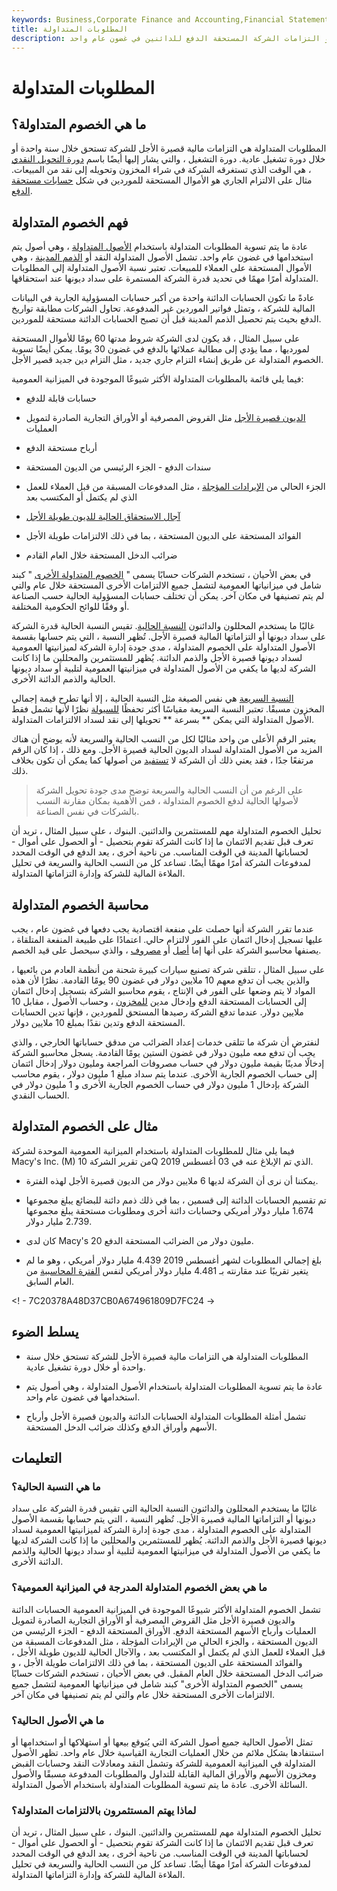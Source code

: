 ```yaml
---
keywords: Business,Corporate Finance and Accounting,Financial Statements
title: المطلوبات المتداولة
description: المطلوبات المتداولة هي ديون أو التزامات الشركة المستحقة الدفع للدائنين في غضون عام واحد.
---
```


# المطلوبات المتداولة
## ما هي الخصوم المتداولة؟

المطلوبات المتداولة هي التزامات مالية قصيرة الأجل للشركة تستحق خلال سنة واحدة أو خلال دورة تشغيل عادية. دورة التشغيل ، والتي يشار إليها أيضًا باسم [دورة التحويل النقدي](/cashconversioncycle) ، هي الوقت الذي تستغرقه الشركة في شراء المخزون وتحويله إلى نقد من المبيعات. مثال على الالتزام الجاري هو الأموال المستحقة للموردين في شكل [حسابات مستحقة الدفع](/accountspayable).

## فهم الخصوم المتداولة

عادة ما يتم تسوية المطلوبات المتداولة باستخدام [الأصول المتداولة](/currentassets) ، وهي أصول يتم استخدامها في غضون عام واحد. تشمل الأصول المتداولة النقد أو [الذمم المدينة](/accountsreceivable) ، وهي الأموال المستحقة على العملاء للمبيعات. تعتبر نسبة الأصول المتداولة إلى المطلوبات المتداولة أمرًا مهمًا في تحديد قدرة الشركة المستمرة على سداد ديونها عند استحقاقها.

عادةً ما تكون الحسابات الدائنة واحدة من أكبر حسابات المسؤولية الجارية في البيانات المالية للشركة ، وتمثل فواتير الموردين غير المدفوعة. تحاول الشركات مطابقة تواريخ الدفع بحيث يتم تحصيل الذمم المدينة قبل أن تصبح الحسابات الدائنة مستحقة للموردين.

على سبيل المثال ، قد يكون لدى الشركة شروط مدتها 60 يومًا للأموال المستحقة لمورديها ، مما يؤدي إلى مطالبة عملائها بالدفع في غضون 30 يومًا. يمكن أيضًا تسوية الخصوم المتداولة عن طريق إنشاء التزام جاري جديد ، مثل التزام دين جديد قصير الأجل.

فيما يلي قائمة بالمطلوبات المتداولة الأكثر شيوعًا الموجودة في الميزانية العمومية:

- حسابات قابلة للدفع

- [الديون قصيرة الأجل](/shorttermdebt) مثل القروض المصرفية أو الأوراق التجارية الصادرة لتمويل العمليات

- أرباح مستحقة الدفع

- سندات الدفع - الجزء الرئيسي من الديون المستحقة

- الجزء الحالي من [الإيرادات المؤجلة](/deferredrevenue) ، مثل المدفوعات المسبقة من قبل العملاء للعمل الذي لم يكتمل أو المكتسب بعد

- [آجال الاستحقاق الحالية للديون طويلة الأجل](/currentportionlongtermdebt)

- الفوائد المستحقة على الديون المستحقة ، بما في ذلك الالتزامات طويلة الأجل

- ضرائب الدخل المستحقة خلال العام القادم

في بعض الأحيان ، تستخدم الشركات حسابًا يسمى " [الخصوم المتداولة الأخرى](/othercurrentliabilities) " كبند شامل في ميزانياتها العمومية لتشمل جميع الالتزامات الأخرى المستحقة خلال عام والتي لم يتم تصنيفها في مكان آخر. يمكن أن تختلف حسابات المسؤولية الحالية حسب الصناعة أو وفقًا للوائح الحكومية المختلفة.

غالبًا ما يستخدم المحللون والدائنون [النسبة الحالية](/currentratio). تقيس النسبة الحالية قدرة الشركة على سداد ديونها أو التزاماتها المالية قصيرة الأجل. تُظهر النسبة ، التي يتم حسابها بقسمة الأصول المتداولة على الخصوم المتداولة ، مدى جودة إدارة الشركة لميزانيتها العمومية لسداد ديونها قصيرة الأجل والذمم الدائنة. يُظهر للمستثمرين والمحللين ما إذا كانت الشركة لديها ما يكفي من الأصول المتداولة في ميزانيتها العمومية لتلبية أو سداد ديونها الحالية والذمم الدائنة الأخرى.

[النسبة السريعة](/quickratio) هي نفس الصيغة مثل النسبة الحالية ، إلا أنها تطرح قيمة إجمالي المخزون مسبقًا. تعتبر النسبة السريعة مقياسًا أكثر تحفظًا [للسيولة](/liquidity) نظرًا لأنها تشمل فقط الأصول المتداولة التي يمكن ** بسرعة ** تحويلها إلى نقد لسداد الالتزامات المتداولة.

يعتبر الرقم الأعلى من واحد مثاليًا لكل من النسب الحالية والسريعة لأنه يوضح أن هناك المزيد من الأصول المتداولة لسداد الديون الحالية قصيرة الأجل. ومع ذلك ، إذا كان الرقم مرتفعًا جدًا ، فقد يعني ذلك أن الشركة لا [تستفيد](/leverage) من أصولها كما يمكن أن تكون بخلاف ذلك.

> على الرغم من أن النسب الحالية والسريعة توضح مدى جودة تحويل الشركة لأصولها الحالية لدفع الخصوم المتداولة ، فمن الأهمية بمكان مقارنة النسب بالشركات في نفس الصناعة.

>

تحليل الخصوم المتداولة مهم للمستثمرين والدائنين. البنوك ، على سبيل المثال ، تريد أن تعرف قبل تقديم الائتمان ما إذا كانت الشركة تقوم بتحصيل - أو الحصول على أموال - لحساباتها المدينة في الوقت المناسب. من ناحية أخرى ، يعد الدفع في الوقت المحدد لمدفوعات الشركة أمرًا مهمًا أيضًا. تساعد كل من النسب الحالية والسريعة في تحليل الملاءة المالية للشركة وإدارة التزاماتها المتداولة.

## محاسبة الخصوم المتداولة

عندما تقرر الشركة أنها حصلت على منفعة اقتصادية يجب دفعها في غضون عام ، يجب عليها تسجيل إدخال ائتمان على الفور لالتزام حالي. اعتمادًا على طبيعة المنفعة المتلقاة ، يصنفها محاسبو الشركة على أنها إما [أصل](/asset) أو [مصروف](/expense) ، والذي سيحصل على قيد الخصم.

على سبيل المثال ، تتلقى شركة تصنيع سيارات كبيرة شحنة من أنظمة العادم من بائعيها ، والذين يجب أن تدفع معهم 10 ملايين دولار في غضون 90 يومًا القادمة. نظرًا لأن هذه المواد لا يتم وضعها على الفور في الإنتاج ، يقوم محاسبو الشركة بتسجيل إدخال ائتمان إلى الحسابات المستحقة الدفع وإدخال مدين [للمخزون](/inventory) ، وحساب الأصول ، مقابل 10 ملايين دولار. عندما تدفع الشركة رصيدها المستحق للموردين ، فإنها تدين الحسابات المستحقة الدفع وتدين نقدًا بمبلغ 10 ملايين دولار.

لنفترض أن شركة ما تتلقى خدمات إعداد الضرائب من مدقق حساباتها الخارجي ، والذي يجب أن تدفع معه مليون دولار في غضون الستين يومًا القادمة. يسجل محاسبو الشركة إدخالًا مدينًا بقيمة مليون دولار في حساب مصروفات المراجعة ومليون دولار إدخال ائتمان إلى حساب الخصوم الجارية الأخرى. عندما يتم سداد مبلغ 1 مليون دولار ، يقوم محاسب الشركة بإدخال 1 مليون دولار في حساب الخصوم الجارية الأخرى و 1 مليون دولار في الحساب النقدي.

## مثال على الخصوم المتداولة

فيما يلي مثال للمطلوبات المتداولة باستخدام الميزانية العمومية الموحدة لشركة Macy's Inc. (M) من تقرير الشركة 10Q الذي تم الإبلاغ عنه في 03 أغسطس 2019.

- يمكننا أن نرى أن الشركة لديها 6 ملايين دولار من الديون قصيرة الأجل لهذه الفترة.

- تم تقسيم الحسابات الدائنة إلى قسمين ، بما في ذلك ذمم دائنة للبضائع يبلغ مجموعها 1.674 مليار دولار أمريكي وحسابات دائنة أخرى ومطلوبات مستحقة يبلغ مجموعها 2.739 مليار دولار.

- كان لدى Macy's 20 مليون دولار من الضرائب المستحقة الدفع.

- بلغ إجمالي المطلوبات لشهر أغسطس 2019 4.439 مليار دولار أمريكي ، وهو ما لم يتغير تقريبًا عند مقارنته بـ 4.481 مليار دولار أمريكي لنفس [الفترة المحاسبية](/accountingperiod) من العام السابق.

<! - 7C20378A48D37CB0A674961809D7FC24 ->

## يسلط الضوء

- المطلوبات المتداولة هي التزامات مالية قصيرة الأجل للشركة تستحق خلال سنة واحدة أو خلال دورة تشغيل عادية.

- عادة ما يتم تسوية المطلوبات المتداولة باستخدام الأصول المتداولة ، وهي أصول يتم استخدامها في غضون عام واحد.

- تشمل أمثلة المطلوبات المتداولة الحسابات الدائنة والديون قصيرة الأجل وأرباح الأسهم وأوراق الدفع وكذلك ضرائب الدخل المستحقة.

## التعليمات

### ما هي النسبة الحالية؟

غالبًا ما يستخدم المحللون والدائنون النسبة الحالية التي تقيس قدرة الشركة على سداد ديونها أو التزاماتها المالية قصيرة الأجل. تُظهر النسبة ، التي يتم حسابها بقسمة الأصول المتداولة على الخصوم المتداولة ، مدى جودة إدارة الشركة لميزانيتها العمومية لسداد ديونها قصيرة الأجل والذمم الدائنة. يُظهر للمستثمرين والمحللين ما إذا كانت الشركة لديها ما يكفي من الأصول المتداولة في ميزانيتها العمومية لتلبية أو سداد ديونها الحالية والذمم الدائنة الأخرى.

### ما هي بعض الخصوم المتداولة المدرجة في الميزانية العمومية؟

تشمل الخصوم المتداولة الأكثر شيوعًا الموجودة في الميزانية العمومية الحسابات الدائنة والديون قصيرة الأجل مثل القروض المصرفية أو الأوراق التجارية الصادرة لتمويل العمليات وأرباح الأسهم المستحقة الدفع. الأوراق المستحقة الدفع - الجزء الرئيسي من الديون المستحقة ، والجزء الحالي من الإيرادات المؤجلة ، مثل المدفوعات المسبقة من قبل العملاء للعمل الذي لم يكتمل أو المكتسب بعد ، والآجال الحالية للديون طويلة الأجل ، والفوائد المستحقة على الديون المستحقة ، بما في ذلك الالتزامات طويلة الأجل ، و ضرائب الدخل المستحقة خلال العام المقبل. في بعض الأحيان ، تستخدم الشركات حسابًا يسمى "الخصوم المتداولة الأخرى" كبند شامل في ميزانياتها العمومية لتشمل جميع الالتزامات الأخرى المستحقة خلال عام والتي لم يتم تصنيفها في مكان آخر.

### ما هي الأصول الحالية؟

تمثل الأصول الحالية جميع أصول الشركة التي يُتوقع بيعها أو استهلاكها أو استخدامها أو استنفادها بشكل ملائم من خلال العمليات التجارية القياسية خلال عام واحد. تظهر الأصول المتداولة في الميزانية العمومية للشركة وتشمل النقد ومعادلات النقد وحسابات القبض ومخزون الأسهم والأوراق المالية القابلة للتداول والمطلوبات المدفوعة مسبقًا والأصول السائلة الأخرى. عادة ما يتم تسوية المطلوبات المتداولة باستخدام الأصول المتداولة.

### لماذا يهتم المستثمرون بالالتزامات المتداولة؟

تحليل الخصوم المتداولة مهم للمستثمرين والدائنين. البنوك ، على سبيل المثال ، تريد أن تعرف قبل تقديم الائتمان ما إذا كانت الشركة تقوم بتحصيل - أو الحصول على أموال - لحساباتها المدينة في الوقت المناسب. من ناحية أخرى ، يعد الدفع في الوقت المحدد لمدفوعات الشركة أمرًا مهمًا أيضًا. تساعد كل من النسب الحالية والسريعة في تحليل الملاءة المالية للشركة وإدارة التزاماتها المتداولة.

